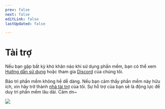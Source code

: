 ```yaml
---
prev: false
next: false
editLink: false
lastUpdated: false

---
```


# Tài trợ
 
Nếu bạn gặp bất kỳ khó khăn nào khi sử dụng phần mềm, bạn có thể xem [Hướng dẫn sử dụng](/) hoặc tham gia [Discord](https://discord.com/invite/ErtDwVeAbB) của chúng tôi.

Bảo trì phần mềm không hề dễ dàng. Nếu bạn cảm thấy phần mềm này hữu ích, xin hãy trở thành [nhà tài trợ](https://patreon.com/HIllya51) của tôi. Sự hỗ trợ của bạn sẽ là động lực để duy trì phần mềm lâu dài. Cảm ơn~  

[![](https://image.lunatranslator.org/zh/httpsgithubcomhillya51-preview.png)](https://www.patreon.com/c/HIllya51)
